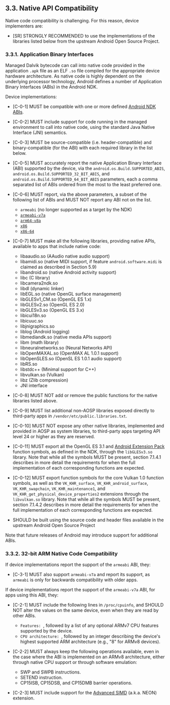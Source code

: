 ## 3.3\. Native API Compatibility

Native code compatibility is challenging. For this reason,
device implementers are:

*   [SR] STRONGLY RECOMMENDED to use the implementations of the libraries
listed below from the upstream Android Open Source Project.

### 3.3.1\. Application Binary Interfaces

Managed Dalvik bytecode can call into native code provided in the application
`.apk` file as an ELF `.so` file compiled for the appropriate device hardware
architecture. As native code is highly dependent on the underlying processor
technology, Android defines a number of Application Binary Interfaces (ABIs) in
the Android NDK.

Device implementations:

*   [C-0-1] MUST be compatible with one or more defined [Android NDK ABIs](
    https://developer.android.com/ndk/guides/abis).
*   [C-0-2] MUST include support for code running in the managed environment to
    call into native code, using the standard Java Native Interface (JNI)
    semantics.
*   [C-0-3] MUST be source-compatible (i.e. header-compatible) and
    binary-compatible (for the ABI) with each required library in the list
    below.
*   [C-0-5]  MUST accurately report the native Application Binary Interface
    (ABI) supported by the device, via the `android.os.Build.SUPPORTED_ABIS`,
    `android.os.Build.SUPPORTED_32_BIT_ABIS`, and
    `android.os.Build.SUPPORTED_64_BIT_ABIS` parameters, each a comma separated
    list of ABIs ordered from the most to the least preferred one.
*   [C-0-6] MUST report, via the above parameters, a subset of the following
    list of ABIs and MUST NOT report any ABI not on the list.

     *   `armeabi` (no longer supported as a target by the NDK)
     *   [`armeabi-v7a`](https://developer.android.com/ndk/guides/abis#v7a)
     *   [`arm64-v8a`](https://developer.android.com/ndk/guides/abis#arm64-v8a)
     *   [`x86`](https://developer.android.com/ndk/guides/abis#x86)
     *   [`x86-64`](https://developer.android.com/ndk/guides/abis#86-64)
*   [C-0-7] MUST make all the following libraries, providing native APIs,
    available to apps that include native code:

     *   libaaudio.so (AAudio native audio support)
     *   libamidi.so (native MIDI support, if feature `android.software.midi`
         is claimed as described in Section 5.9)
     *   libandroid.so (native Android activity support)
     *   libc (C library)
     *   libcamera2ndk.so
     *   libdl (dynamic linker)
     *   libEGL.so (native OpenGL surface management)
     *   libGLESv1\_CM.so (OpenGL ES 1.x)
     *   libGLESv2.so (OpenGL ES 2.0)
     *   libGLESv3.so (OpenGL ES 3.x)
     *   libicui18n.so
     *   libicuuc.so
     *   libjnigraphics.so
     *   liblog (Android logging)
     *   libmediandk.so (native media APIs support)
     *   libm (math library)
     *   libneuralnetworks.so (Neural Networks API)
     *   libOpenMAXAL.so (OpenMAX AL 1.0.1 support)
     *   libOpenSLES.so (OpenSL ES 1.0.1 audio support)
     *   libRS.so
     *   libstdc++ (Minimal support for C++)
     *   libvulkan.so (Vulkan)
     *   libz (Zlib compression)
     *   JNI interface

*   [C-0-8] MUST NOT add or remove the public functions for the native libraries
    listed above.
*   [C-0-9] MUST list additional non-AOSP libraries exposed directly to
    third-party apps in `/vendor/etc/public.libraries.txt`.
*   [C-0-10] MUST NOT expose any other native libraries, implemented and
    provided in AOSP as system libraries, to third-party apps targeting API
    level 24 or higher as they are reserved.
*   [C-0-11] MUST export all the OpenGL ES 3.1 and [Android Extension Pack](
    http://developer.android.com/guide/topics/graphics/opengl.html#aep)
    function symbols, as defined in the NDK, through the `libGLESv3.so` library.
    Note that while all the symbols MUST be present, section 7.1.4.1 describes
    in more detail the requirements for when the full implementation of each
    corresponding functions are expected.
*   [C-0-12] MUST export function symbols for the core Vulkan 1.0 function
    symbols, as well as the `VK_KHR_surface`, `VK_KHR_android_surface`,
    `VK_KHR_swapchain`, `VK_KHR_maintenance1`, and
    `VK_KHR_get_physical_device_properties2` extensions through the
    `libvulkan.so` library.  Note that while all the symbols MUST be present,
    section 7.1.4.2 describes in more detail the requirements for when the full
    implementation of each corresponding functions are expected.
*   SHOULD be built using the source code and header files available in the
    upstream Android Open Source Project

Note that future releases of Android may introduce support for additional
ABIs.

### 3.3.2. 32-bit ARM Native Code Compatibility

If device implementations report the support of the `armeabi` ABI, they:

*    [C-3-1] MUST also support `armeabi-v7a` and report its support, as
     `armeabi` is only for backwards compatibility with older apps.

If device implementations report the support of the `armeabi-v7a` ABI, for apps
using this ABI, they:

*    [C-2-1] MUST include the following lines in `/proc/cpuinfo`, and SHOULD NOT
     alter the values on the same device, even when they are read by other ABIs.

     *   `Features: `, followed by a list of any optional ARMv7 CPU features
         supported by the device.
     *   `CPU architecture: `, followed by an integer describing the device's
         highest supported ARM architecture (e.g., "8" for ARMv8 devices).

*    [C-2-2] MUST always keep the following operations available, even in the
     case where the ABI is implemented on an ARMv8 architecture, either through
     native CPU support or through software emulation:

     *   SWP and SWPB instructions.
     *   SETEND instruction.
     *   CP15ISB, CP15DSB, and CP15DMB barrier operations.

*    [C-2-3] MUST include support for the [Advanced SIMD](
     http://infocenter.arm.com/help/index.jsp?topic=/com.arm.doc.ddi0388f/Beijfcja.html)
     (a.k.a. NEON) extension.
